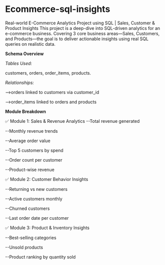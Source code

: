 # Ecommerce-sql-insights
Real-world E-Commerce Analytics Project using SQL | Sales, Customer &amp; Product Insights
This project is a deep-dive into SQL-driven analytics for an e-commerce business. Covering 3 core business areas—Sales, Customers, and Products—the goal is to deliver actionable insights using real SQL queries on realistic data.

**Schema Overview**

_Tables Used:_

customers,
orders,
order_items, 
products.

_Relationships:_

-->orders linked to customers via customer_id

-->order_items linked to orders and products


 **Module Breakdown**

✅ Module 1: Sales & Revenue Analytics
--Total revenue generated

--Monthly revenue trends

--Average order value

--Top 5 customers by spend

--Order count per customer

--Product-wise revenue

✅ Module 2: Customer Behavior Insights

--Returning vs new customers

--Active customers monthly

--Churned customers

--Last order date per customer

✅ Module 3: Product & Inventory Insights

--Best-selling categories

--Unsold products

--Product ranking by quantity sold

